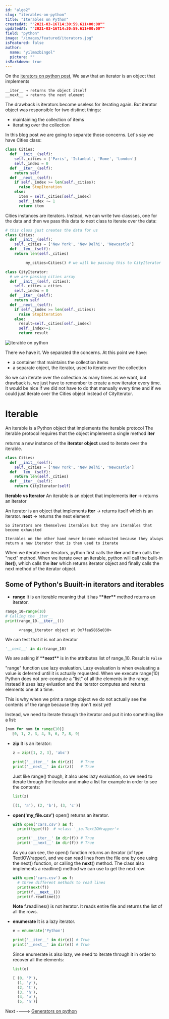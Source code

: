 ```yaml
---
id: "algo2"
slug: "iterables-on-python"
title: "Iterables on Python"
createdAt: ""2021-03-16T14:30:59.611+00:00""
updatedAt: ""2021-03-16T14:30:59.611+00:00""
field: "python"
image: "/images/featured/iterators.jpg"
isFeatured: false
author:
  name: "yilmazbingol"
  picture: ""
isMarkdown: true
---
```


On the [iterators on python post](iterators-on-python), We saw that an iterator is an object that implements

    __iter__ → returns the object itself
    __next__ → returns the next element

The drawback is iterators become useless for iterating again. But iterator object was responsible for two distinct things:

- maintaining the collection of items
- iterating over the collection

In this blog post we are going to separate those concerns. Let's say we have Cities class:

```py
class Cities:
  def __init__(self):
    self._cities = ['Paris', 'Istanbul', 'Rome', 'London']
    self._index = 0
  def __iter__(self):
    return self
  def __next__(self):
    if self._index >= len(self._cities):
      raise StopIteration
    else:
      item = self._cities[self._index]
      self._index += 1
      return item
```

Cities instances are iterators. Instead, we can write two classses, one for the data and then we pass this data to next class to iterate over the data:

```py
# this class just creates the data for us
class Cities:
  def __init__(self):
    self._cities = ['New York', 'New Delhi', 'Newcastle']
  def __len__(self):
    return len(self._cities)
```

```py
         my_cities=Cities() # we will be passing this to CityIterator
```

```py
class CityIterator:
  # we are passing cities array
  def __init__(self, cities):
    self._cities = cities
    self._index = 0
  def __iter__(self):
    return self
  def __next__(self):
    if self._index >= len(self._cities):
      raise StopIteration
    else:
      result=self._cities[self._index]
      self._index+=1
      return result

```

![iterable on python](iterable_cities.png)

There we have it. We separated the concerns. At this point we have:

- a container that maintains the collection items
- a separate object, the iterator, used to iterate over the collection

So we can iterate over the collection as many times as we want, but drawback is, we just have to remember to create a new iterator every time. It would be nice if we did not have to do that manually every time and if we could just iterate over the Cities object instead of CityIterator.

# Iterable

An iterable is a Python object that implements the iterable protocol The iterable protocol requires that the object implement a single method
**iter**

returns a new instance of the **iterator object** used to iterate over the iterable.

```py
class Cities:
  def __init__(self):
    self._cities = ['New York', 'New Delhi', 'Newcastle']
  def __len__(self):
    return len(self._cities)
  def __iter__(self):
    return CityIterator(self)
```

**Iterable vs Iterator**
An iterable is an object that implements
**iter** → returns an iterator

An iterator is an object that implements
**iter** → returns itself which is an iterator.
**next** → returns the next element

    So iterators are themselves iterables but they are iterables that become exhausted

    Iterables on the other hand never become exhausted because they always return a new iterator that is then used to iterate

When we iterate over iterators, python first calls the **iter** and then calls the "next" method. When we iterate over an iterable, python will call the built-in **iter()**, which calls the **iter** which returns iterator object and finally calls the next method of the iterator object.

## Some of Python's Buuilt-in iterators and iterables

- **range**
  It is an iterable meaning that it has \***\*iter\*\*** method returns an iterator.

```py
range_10=range(10)
# Calling the _iter__
print(range_10.__iter__())
```

          <range_iterator object at 0x7fea5865e030>

We can test that it is not an iterator

```py
'__next__' in dir(range_10)
```

We are asking if \***\*next\*\*** is in the attributes list of range_10. Result is `False`

"range" function use lazy evaluation. Lazy evaluation is when evaluating a value is deferred until it is actually requested. When we execute range(10) Python does not pre-compute a "list" of all the elements in the range. Instead it uses lazy evluation and the iterator computes and returns elements one at a time.

This is why when we print a range object we do not actually see the contents of the range because they don't exist yet!

Instead, we need to iterate through the iterator and put it into something like a list:

```py
[num for num in range(10)]
   [0, 1, 2, 3, 4, 5, 6, 7, 8, 9]
```

- **zip**
  It is an iterator:

  ```py
  z = zip([1, 2, 3], 'abc')

  print('__iter__' in dir(z))   # True
  print('__next__' in dir(z))   # True
  ```

  Just like range() though, it also uses lazy evaluation, so we need to iterate through the iterator and make a list for example in order to see the contents:

  ```py
  list(z)

  [(1, 'a'), (2, 'b'), (3, 'c')]
  ```

- **open('my_file.csv')**
  open() returns an iterator.

  ```py
  with open('cars.csv') as f:
    print(type(f))  # <class '_io.TextIOWrapper'>

    print('__iter__' in dir(f)) # True
    print('__next__' in dir(f)) # True
  ```

  As you can see, the open() function returns an iterator (of type TextIOWrapper), and we can read lines from the file one by one using the next() function, or calling the **next**() method. The class also implements a readline() method we can use to get the next row:

  ```py
  with open('cars.csv') as f:
    # three different methods to read lines
    print(next(f))
    print(f.__next__())
    print(f.readline())
  ```

  **Note** f.readlines() is not iterator. It reads entire file and returns the list of all the rows.

- **enumerate**
  It is a lazy iterator.

  ```py
  e = enumerate('Python')

  print('__iter__' in dir(e)) # True
  print('__next__' in dir(e)) # True
  ```

  Since enumerate is also lazy, we need to iterate through it in order to recover all the elements:

  ```py
  list(e)

  [ (0, 'P'),
    (1, 'y'),
    (2, 't'),
    (3, 'h'),
    (4, 'o'),
    (5, 'n')]
  ```

Next ----> [Generators on python](generators-on-python)

